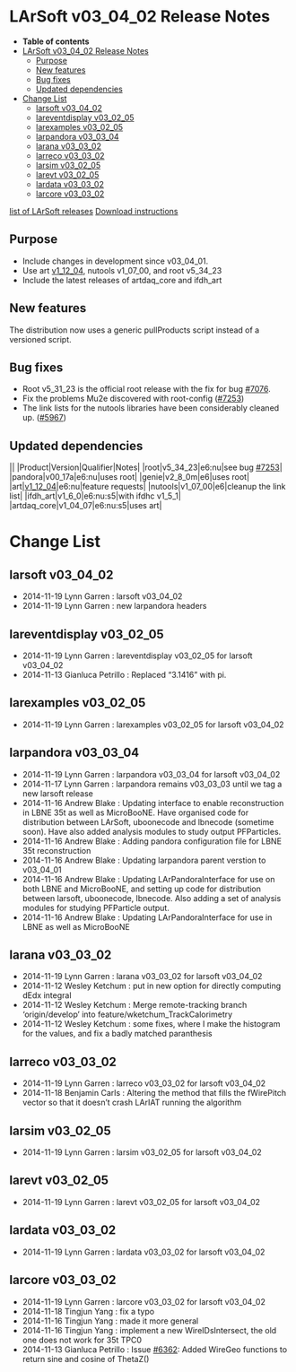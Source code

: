 LArSoft v03\_04\_02 Release Notes
======================================================================

-   **Table of contents**
-   [LArSoft v03\_04\_02 Release Notes](#LArSoft-v03_04_02-Release-Notes)
    -   [Purpose](#Purpose)
    -   [New features](#New-features)
    -   [Bug fixes](#Bug-fixes)
    -   [Updated dependencies](#Updated-dependencies)
-   [Change List](#Change-List)
    -   [larsoft v03\_04\_02](#larsoft-v03_04_02)
    -   [lareventdisplay v03\_02\_05](#lareventdisplay-v03_02_05)
    -   [larexamples v03\_02\_05](#larexamples-v03_02_05)
    -   [larpandora v03\_03\_04](#larpandora-v03_03_04)
    -   [larana v03\_03\_02](#larana-v03_03_02)
    -   [larreco v03\_03\_02](#larreco-v03_03_02)
    -   [larsim v03\_02\_05](#larsim-v03_02_05)
    -   [larevt v03\_02\_05](#larevt-v03_02_05)
    -   [lardata v03\_03\_02](#lardata-v03_03_02)
    -   [larcore v03\_03\_02](#larcore-v03_03_02)

[list of LArSoft releases](LArSoft_release_list)
[Download instructions](http://scisoft.fnal.gov/scisoft/bundles/larsoft/v03_04_02/larsoft-v03_04_02.html)

Purpose
--------------------

-   Include changes in development since v03\_04\_01.
-   Use art [v1\_12\_04](/redmine/projects/art/wiki/Release_Notes_11204), nutools v1\_07\_00, and root v5\_34\_23
-   Include the latest releases of artdaq\_core and ifdh\_art

New features
------------------------------

The distribution now uses a generic pullProducts script instead of a versioned script.

Bug fixes
------------------------

-   Root v5\_31\_23 is the official root release with the fix for bug [\#7076](/redmine/issues/7076 "Bug: LArSoft v03_00_00 unable to read recob::Wire from MicroBooNE MCC 5 files (Closed)").
-   Fix the problems Mu2e discovered with root-config ([\#7253](/redmine/issues/7253 "Bug: root-config (Closed)"))
-   The link lists for the nutools libraries have been considerably cleaned up. ([\#5967](/redmine/issues/5967 "Support: Requesting support for running larsoft jobs on OSG nodes without X11 libraries installed (Closed)"))

Updated dependencies
----------------------------------------------

||
|Product|Version|Qualifier|Notes|
|root|v5\_34\_23|e6:nu|see bug [\#7253](/redmine/issues/7253 "Bug: root-config (Closed)")|
|pandora|v00\_17a|e6:nu|uses root|
|genie|v2\_8\_0m|e6|uses root|
|art|[v1\_12\_04](/redmine/projects/art/wiki/Release_Notes_11204)|e6:nu|feature requests|
|nutools|v1\_07\_00|e6|cleanup the link list|
|ifdh\_art|v1\_6\_0|e6:nu:s5|with ifdhc v1\_5\_1|
|artdaq\_core|v1\_04\_07|e6:nu:s5|uses art|

Change List
============================

larsoft v03\_04\_02
------------------------------------------

-   2014-11-19 Lynn Garren : larsoft v03\_04\_02
-   2014-11-19 Lynn Garren : new larpandora headers

lareventdisplay v03\_02\_05
----------------------------------------------------------

-   2014-11-19 Lynn Garren : lareventdisplay v03\_02\_05 for larsoft v03\_04\_02
-   2014-11-13 Gianluca Petrillo : Replaced “3.1416” with pi.

larexamples v03\_02\_05
--------------------------------------------------

-   2014-11-19 Lynn Garren : larexamples v03\_02\_05 for larsoft v03\_04\_02

larpandora v03\_03\_04
------------------------------------------------

-   2014-11-19 Lynn Garren : larpandora v03\_03\_04 for larsoft v03\_04\_02
-   2014-11-17 Lynn Garren : larpandora remains v03\_03\_03 until we tag a new larsoft release
-   2014-11-16 Andrew Blake : Updating interface to enable reconstruction in LBNE 35t as well as MicroBooNE. Have organised code for distribution between LArSoft, uboonecode and lbnecode (sometime soon). Have also added analysis modules to study output PFParticles.
-   2014-11-16 Andrew Blake : Adding pandora configuration file for LBNE 35t reconstruction
-   2014-11-16 Andrew Blake : Updating larpandora parent verstion to v03\_04\_01
-   2014-11-16 Andrew Blake : Updating LArPandoraInterface for use on both LBNE and MicroBooNE, and setting up code for distribution between larsoft, uboonecode, lbnecode. Also adding a set of analysis modules for studying PFParticle output.
-   2014-11-16 Andrew Blake : Updating LArPandoraInterface for use in LBNE as well as MicroBooNE

larana v03\_03\_02
----------------------------------------

-   2014-11-19 Lynn Garren : larana v03\_03\_02 for larsoft v03\_04\_02
-   2014-11-12 Wesley Ketchum : put in new option for directly computing dEdx integral
-   2014-11-12 Wesley Ketchum : Merge remote-tracking branch ‘origin/develop’ into feature/wketchum\_TrackCalorimetry
-   2014-11-12 Wesley Ketchum : some fixes, where I make the histogram for the values, and fix a badly matched paranthesis

larreco v03\_03\_02
------------------------------------------

-   2014-11-19 Lynn Garren : larreco v03\_03\_02 for larsoft v03\_04\_02
-   2014-11-18 Benjamin Carls : Altering the method that fills the fWirePitch vector so that it doesn’t crash LArIAT running the algorithm

larsim v03\_02\_05
----------------------------------------

-   2014-11-19 Lynn Garren : larsim v03\_02\_05 for larsoft v03\_04\_02

larevt v03\_02\_05
----------------------------------------

-   2014-11-19 Lynn Garren : larevt v03\_02\_05 for larsoft v03\_04\_02

lardata v03\_03\_02
------------------------------------------

-   2014-11-19 Lynn Garren : lardata v03\_03\_02 for larsoft v03\_04\_02

larcore v03\_03\_02
------------------------------------------

-   2014-11-19 Lynn Garren : larcore v03\_03\_02 for larsoft v03\_04\_02
-   2014-11-18 Tingjun Yang : fix a typo
-   2014-11-16 Tingjun Yang : made it more general
-   2014-11-16 Tingjun Yang : implement a new WireIDsIntersect, the old one does not work for 35t TPC0
-   2014-11-13 Gianluca Petrillo : Issue [\#6362](/redmine/issues/6362 "Feature: Pre-calculate trig functions for wire angles (Closed)"): Added WireGeo functions to return sine and cosine of ThetaZ()
